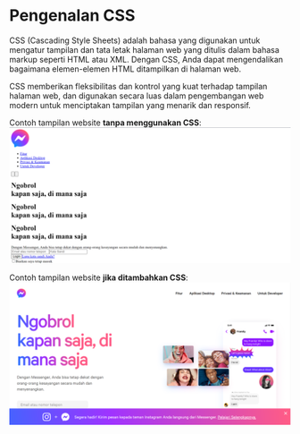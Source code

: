# Pengenalan CSS

CSS (Cascading Style Sheets) adalah bahasa yang digunakan untuk mengatur tampilan dan tata letak halaman web yang ditulis dalam bahasa markup seperti HTML atau XML. Dengan CSS, Anda dapat mengendalikan bagaimana elemen-elemen HTML ditampilkan di halaman web.

CSS memberikan fleksibilitas dan kontrol yang kuat terhadap tampilan halaman web, dan digunakan secara luas dalam pengembangan web modern untuk menciptakan tampilan yang menarik dan responsif.

Contoh tampilan website **tanpa menggunakan CSS**:
![Website tanpa CSS](/assets/website-no-css.png)

Contoh tampilan website **jika ditambahkan CSS**:
![Website dengan CSS](/assets/website-with-css.png)
